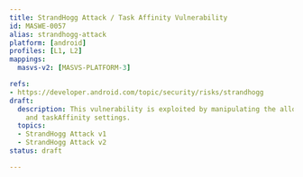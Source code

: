 ```yaml
---
title: StrandHogg Attack / Task Affinity Vulnerability
id: MASWE-0057
alias: strandhogg-attack
platform: [android]
profiles: [L1, L2]
mappings:
  masvs-v2: [MASVS-PLATFORM-3]

refs:
- https://developer.android.com/topic/security/risks/strandhogg
draft:
  description: This vulnerability is exploited by manipulating the allowTaskReparenting
    and taskAffinity settings.
  topics:
  - StrandHogg Attack v1
  - StrandHogg Attack v2
status: draft

---
```


